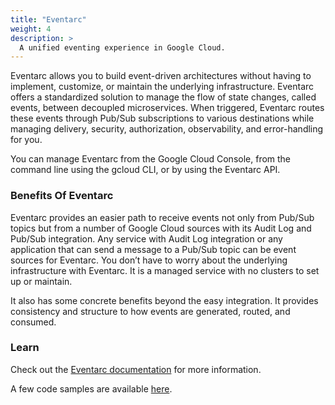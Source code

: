 ```yaml
---
title: "Eventarc"
weight: 4
description: >
  A unified eventing experience in Google Cloud.
---
```


Eventarc allows you to build event-driven architectures without having to implement, customize, or maintain the underlying infrastructure. Eventarc offers a standardized solution to manage the flow of state changes, called events, between decoupled microservices. When triggered, Eventarc routes these events through Pub/Sub subscriptions to various destinations while managing delivery, security, authorization, observability, and error-handling for you.

You can manage Eventarc from the Google Cloud Console, from the command line using the gcloud CLI, or by using the Eventarc API.

### Benefits Of Eventarc

Eventarc provides an easier path to receive events not only from Pub/Sub topics but from a number of Google Cloud sources with its Audit Log and Pub/Sub integration. Any service with Audit Log integration or any application that can send a message to a Pub/Sub topic can be event sources for Eventarc. You don’t have to worry about the underlying infrastructure with Eventarc. It is a managed service with no clusters to set up or maintain.

It also has some concrete benefits beyond the easy integration. It provides consistency and structure to how events are generated, routed, and consumed.

### Learn

Check out the [Eventarc documentation](https://cloud.google.com/eventarc/docs) for more information.

A few code samples are available [here](https://cloud.google.com/eventarc/docs#code-samples).
